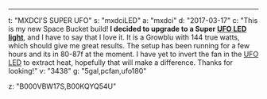 ---
t: "MXDCI'S SUPER UFO"
s: "mxdciLED"
a: "mxdci"
d: "2017-03-17"
c: "This is my new Space Bucket build!<strong> I decided to upgrade to a Super <a href='https://amzn.to/36NO5zr'>UFO LED light</a></strong>, and I have to say that I love it. It is a Growblu with 144 true watts, which should give me great results. The setup has been running for a few hours and its in 80-87f at the moment. I have yet to invert the fan in the <a href='https://amzn.to/36NO5zr'>UFO LED</a> to extract heat, hopefully that will make a difference. Thanks for looking!"
v: "3438"
g: "5gal,pcfan,ufo180"

z: "B000VBW17S,B00KQYQ54U"
